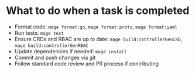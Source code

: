 # What to do when a task is completed

- Format code: `mage format:go`, `mage format:proto`, `mage format:yaml`
- Run tests: `mage test`
- Ensure CRDs and RBAC are up to date: `mage build:controllerGenCRD`, `mage build:controllerGenRBAC`
- Update dependencies if needed: `mage install`
- Commit and push changes via git
- Follow standard code review and PR process if contributing
